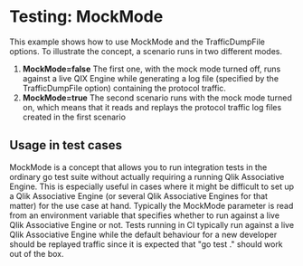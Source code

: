 # Testing: MockMode

This example shows how to use MockMode and the TrafficDumpFile options.
To illustrate the concept, a scenario runs in two different modes.
1. __MockMode=false__ The first one, with the mock mode turned off, runs against a live QIX
Engine while generating a log file (specified by the TrafficDumpFile option) containing the protocol traffic.
2. __MockMode=true__ The second scenario runs with the mock mode turned on, which means that
it reads and replays the protocol traffic log files created in the first scenario

## Usage in test cases
MockMode is a concept that allows you to run integration tests in the ordinary go test suite without actually requiring a running Qlik Associative Engine. This is especially useful in cases where it might be difficult to set up a Qlik Associative Engine (or several Qlik Associative Engines for that matter) for the use case at hand.
Typically the MockMode parameter is read from an environment variable that specifies whether to run
against a live Qlik Associative Engine or not. Tests running in CI typically run against a live Qlik Associative Engine while the
default behaviour for a new developer should be replayed traffic since it is expected that  "go test ." should work out of the box.


